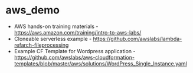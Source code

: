 # aws_demo

- AWS hands-on training materials - https://aws.amazon.com/training/intro-to-aws-labs/
- Cloneable serverless example - https://github.com/awslabs/lambda-refarch-fileprocessing
- Example CF Template for Wordpress application - https://github.com/awslabs/aws-cloudformation-templates/blob/master/aws/solutions/WordPress_Single_Instance.yaml
